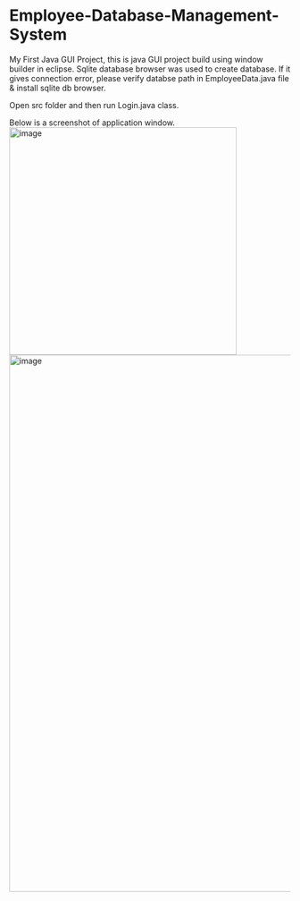 # Employee-Database-Management-System
My First Java GUI Project, this is java GUI project build using window builder in eclipse.
Sqlite database browser was used to create database.
If it gives connection error, please verify databse path in EmployeeData.java file & install sqlite db browser.

Open src folder and then run Login.java class.


Below is a screenshot of application window.
<img width="407" alt="image" src="https://user-images.githubusercontent.com/107146295/173231544-46772a5e-70c3-4556-b13b-efd9debfc658.png">
<img width="960" alt="image" src="https://user-images.githubusercontent.com/107146295/173231567-49ef324a-2264-4692-95d2-a5dfba056d5a.png">

